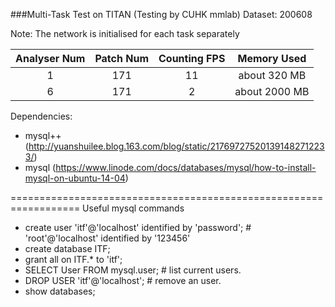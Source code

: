 ###Multi-Task Test on TITAN (Testing by CUHK mmlab)
Dataset: 200608

Note: The network is initialised for each task separately

Analyser Num | Patch Num | Counting FPS | Memory Used
:---: | :---: | :---: | :---:
1 | 171 | 11 | about 320 MB
6 | 171 | 2 | about 2000 MB


Dependencies:

- mysql++ (http://yuanshuilee.blog.163.com/blog/static/217697275201391482712233/)
- mysql (https://www.linode.com/docs/databases/mysql/how-to-install-mysql-on-ubuntu-14-04)


==================================================================
Useful mysql commands

- create user 'itf'@'localhost' identified by 'password';  # 'root'@'localhost' identified by '123456'
- create database ITF;
- grant all on ITF.* to 'itf';
- SELECT User FROM mysql.user;    # list current users.
- DROP USER 'itf'@'localhost';    # remove an user.
- show databases;



